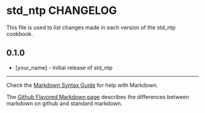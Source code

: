# std_ntp CHANGELOG

This file is used to list changes made in each version of the std_ntp cookbook.

## 0.1.0
- [your_name] - Initial release of std_ntp

- - -
Check the [Markdown Syntax Guide](http://daringfireball.net/projects/markdown/syntax) for help with Markdown.

The [Github Flavored Markdown page](http://github.github.com/github-flavored-markdown/) describes the differences between markdown on github and standard markdown.
